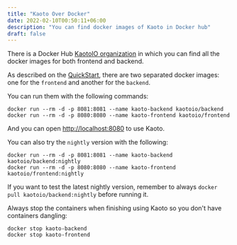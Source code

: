 ```yaml
---
title: "Kaoto Over Docker"
date: 2022-02-10T00:50:11+06:00
description: "You can find docker images of Kaoto in Docker hub"
draft: false
---
```


There is a Docker Hub [KaotoIO organization](https://hub.docker.com/u/kaotoio) in which you can find all the docker images for both frontend and backend.

As described on the [QuickStart](/quickstart), there are two separated docker images: one for the `frontend` and another for the `backend`.

You can run them with the following commands:

```
docker run --rm -d -p 8081:8081 --name kaoto-backend kaotoio/backend 
docker run --rm -d -p 8080:8080 --name kaoto-frontend kaotoio/frontend
```

And you can open [http://localhost:8080](http://localhost:8080) to use Kaoto.

You can also try the `nightly` version with the following:

```
docker run --rm -d -p 8081:8081 --name kaoto-backend kaotoio/backend:nightly
docker run --rm -d -p 8080:8080 --name kaoto-frontend kaotoio/frontend:nightly
```

If you want to test the latest nightly version, remember to always `docker pull kaotoio/backend:nightly` before running it.

Always stop the containers when finishing using Kaoto so you don't have containers dangling:

```
docker stop kaoto-backend
docker stop kaoto-frontend
```
